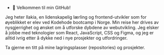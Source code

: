 - 👋 Velkommen til min GitHub!

Jeg heter Ilakia, en lidenskapelig lærling og frontend-utvikler som for øyeblikket er elev ved Kodehode bootcamp i Norge.
Min reise her drives av nysgjerrighet og ønsket om å utforske dybdene av webutvikling. Jeg elsker å jobbe med teknologier som React, 
JavaScript, CSS og Figma, og jeg er alltid ivrig etter å dykke ned i nye prosjekter og utfordringer.

Ta gjerne en titt på mine lagringsplasser (repositories) og prosjekter. 
